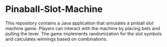 # Pinaball-Slot-Machine
This repository contains a Java application that simulates a pinball slot machine game. Players can interact with the machine by placing bets and pulling the lever. The game implements randomization for the slot symbols and calculates winnings based on combinations.
